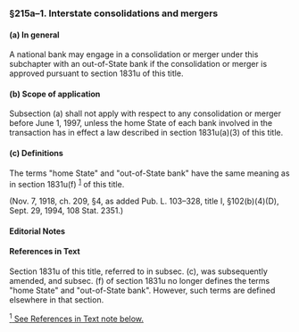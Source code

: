 ### §215a–1. Interstate consolidations and mergers ###

#### (a) In general ####

A national bank may engage in a consolidation or merger under this subchapter with an out-of-State bank if the consolidation or merger is approved pursuant to section 1831u of this title.

#### (b) Scope of application ####

Subsection (a) shall not apply with respect to any consolidation or merger before June 1, 1997, unless the home State of each bank involved in the transaction has in effect a law described in section 1831u(a)(3) of this title.

#### (c) Definitions ####

The terms "home State" and "out-of-State bank" have the same meaning as in section 1831u(f) <sup><a href="#215a-1_1_target" name="215a-1_1">1</a></sup> of this title.

(Nov. 7, 1918, ch. 209, §4, as added Pub. L. 103–328, title I, §102(b)(4)(D), Sept. 29, 1994, 108 Stat. 2351.)

#### **Editorial Notes** ####

#### References in Text ####

Section 1831u of this title, referred to in subsec. (c), was subsequently amended, and subsec. (f) of section 1831u no longer defines the terms "home State" and "out-of-State bank". However, such terms are defined elsewhere in that section.

[<sup>1</sup> See References in Text note below.](#215a-1_1)